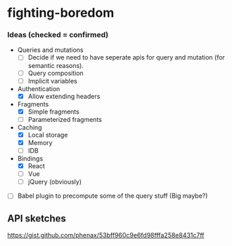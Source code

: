 # fighting-boredom

### Ideas (checked = confirmed)

- Queries and mutations
  - [ ] Decide if we need to have seperate apis for query and mutation (for semantic reasons).
  - [ ] Query composition
  - [ ] Implicit variables

- Authentication
  - [x] Allow extending headers

- Fragments
  - [x] Simple fragments
  - [ ] Parameterized fragments

- Caching
  - [x] Local storage
  - [x] Memory
  - [ ] IDB

- Bindings
  - [x] React
  - [ ] Vue
  - [ ] jQuery (obviously)

- [ ] Babel plugin to precompute some of the query stuff (Big maybe?)

## API sketches
https://gist.github.com/phenax/53bff960c9e6fd98fffa258e8431c7ff
